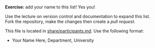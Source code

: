 
**Exercise:** add your name to this list! Yes you!

Use the lecture on version control and documentation to expand this list.
Fork the repository, make the changes then create a *pull request*.

This file is located in [share/participants.md][url]. Use the following format:

* Your Name Here, Department, University

[url]: https://github.com/biostars/bootcamp-central/blob/master/web/2016/share/participants.md